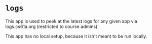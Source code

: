# `logs`

This app is used to peek at the latest logs for any given app via 
logs.cs61a.org (restricted to course admins).

This app has no local setup, because it isn't meant to be run locally.
